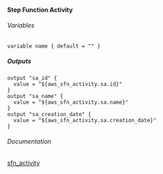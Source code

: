 ####  Step Function Activity


###### Variables
```
variable name { default = "" }
```

##### Outputs
```
output "sa_id" {
  value = "${aws_sfn_activity.sa.id}"
}
output "sa_name" {
  value = "${aws_sfn_activity.sa.name}"
}
output "sa_creation_date" {
  value = "${aws_sfn_activity.sa.creation_date}"
}
```

###### Documentation
[sfn_activity](https://www.terraform.io/docs/providers/aws/r/sfn_activity.html)
